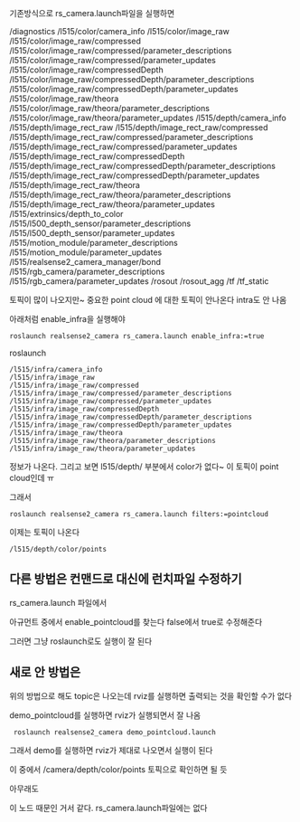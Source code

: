 기존방식으로 rs_camera.launch파일을 실행하면 

/diagnostics
/l515/color/camera_info
/l515/color/image_raw
/l515/color/image_raw/compressed
/l515/color/image_raw/compressed/parameter_descriptions
/l515/color/image_raw/compressed/parameter_updates
/l515/color/image_raw/compressedDepth
/l515/color/image_raw/compressedDepth/parameter_descriptions
/l515/color/image_raw/compressedDepth/parameter_updates
/l515/color/image_raw/theora
/l515/color/image_raw/theora/parameter_descriptions
/l515/color/image_raw/theora/parameter_updates
/l515/depth/camera_info
/l515/depth/image_rect_raw
/l515/depth/image_rect_raw/compressed
/l515/depth/image_rect_raw/compressed/parameter_descriptions
/l515/depth/image_rect_raw/compressed/parameter_updates
/l515/depth/image_rect_raw/compressedDepth
/l515/depth/image_rect_raw/compressedDepth/parameter_descriptions
/l515/depth/image_rect_raw/compressedDepth/parameter_updates
/l515/depth/image_rect_raw/theora
/l515/depth/image_rect_raw/theora/parameter_descriptions
/l515/depth/image_rect_raw/theora/parameter_updates
/l515/extrinsics/depth_to_color
/l515/l500_depth_sensor/parameter_descriptions
/l515/l500_depth_sensor/parameter_updates
/l515/motion_module/parameter_descriptions
/l515/motion_module/parameter_updates
/l515/realsense2_camera_manager/bond
/l515/rgb_camera/parameter_descriptions
/l515/rgb_camera/parameter_updates
/rosout
/rosout_agg
/tf
/tf_static


토픽이 많이 나오지만~ 중요한 point cloud 에 대한 토픽이 안나온다
intra도 안 나옴

아래처럼 enable_infra을 실행해야
```
roslaunch realsense2_camera rs_camera.launch enable_infra:=true
```

roslaunch 

```
/l515/infra/camera_info
/l515/infra/image_raw
/l515/infra/image_raw/compressed
/l515/infra/image_raw/compressed/parameter_descriptions
/l515/infra/image_raw/compressed/parameter_updates
/l515/infra/image_raw/compressedDepth
/l515/infra/image_raw/compressedDepth/parameter_descriptions
/l515/infra/image_raw/compressedDepth/parameter_updates
/l515/infra/image_raw/theora
/l515/infra/image_raw/theora/parameter_descriptions
/l515/infra/image_raw/theora/parameter_updates
```
정보가 나온다. 그리고 보면 
l515/depth/ 부분에서 color가 없다~ 이 토픽이 point cloud인데 ㅠ

그래서 
```
roslaunch realsense2_camera rs_camera.launch filters:=pointcloud
```

이제는 토픽이 나온다
```
/l515/depth/color/points
```


## 다른 방법은 컨맨드로 대신에 런치파일 수정하기
rs_camera.launch 파일에서 

아규먼트 중에서  enable_pointcloud를 찾는다 false에서 true로 수정해준다
<arg name="enable_pointcloud"         default="false"/>

그러면 그냥 roslaunch로도 실행이 잘 된다


## 새로 안 방법은
위의 방법으로 해도 topic은 나오는데 rviz를 실행하면 출력되는 것을 확인할 수가 없다

demo_pointcloud를 실행하면 rviz가 실행되면서 잘 나옴
```
 roslaunch realsense2_camera demo_pointcloud.launch 
```
그래서 demo를 실행하면 rviz가 제대로 나오면서 실행이 된다

이 중에서 
/camera/depth/color/points
토픽으로 확인하면 될 듯

아무래도 
<node name="rviz" pkg="rviz" type="rviz" args="-d $(find realsense2_camera)/rviz/pointcloud.rviz" required="true" />

이 노드 때문인 거서 같다. rs_camera.launch파일에는 없다

